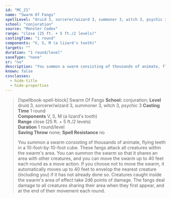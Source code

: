 ```yaml
---
id: "MC_21"
name: "Swarm Of Fangs"
spellLevel: "druid 3, sorcerer/wizard 3, summoner 3, witch 3, psychic 3"
school: "conjuration"
source: "Monster Codex"
range: "close (25 ft. + 5 ft./2 levels)"
castingTime: "1 round"
components: "V, S, M (a lizard's tooth)"
targets: ""
duration: "1 round/level"
saveType: "none"
sr: "no"
description: "You summon a swarm consisting of thousands of animate, flying teeth in a 10-foot-by-10-foot cube. These fangs attack all creatures within the swarm's area. You can summon the swarm so that it shares an area with other creatures, and you can move the swarm up to 40 feet each round as a move action. If you choose not to move the swarm, it automatically moves up to 40 feet to envelop the nearest creature (including you) if it has not already done so.  Creatures caught inside the swarm's area of effect take 2d6 points of damage. The fangs deal damage to all creatures sharing their area when they first appear, and at the end of their movement each round."
known: false
cssclasses:
  - hide-title
  - hide-properties
---
```


> [!spellbook-spell-block] Swarm Of Fangs
> **School:** conjuration; **Level** druid 3, sorcerer/wizard 3, summoner 3, witch 3, psychic 3
> **Casting Time** 1 round  
> **Components** V, S, M (a lizard's tooth)  
> **Range** close (25 ft. + 5 ft./2 levels)  
> **Duration** 1 round/level  
> **Saving Throw** none; **Spell Resistance** no
> 
> You summon a swarm consisting of thousands of animate, flying teeth in a 10-foot-by-10-foot cube. These fangs attack all creatures within the swarm's area. You can summon the swarm so that it shares an area with other creatures, and you can move the swarm up to 40 feet each round as a move action. If you choose not to move the swarm, it automatically moves up to 40 feet to envelop the nearest creature (including you) if it has not already done so.  Creatures caught inside the swarm's area of effect take 2d6 points of damage. The fangs deal damage to all creatures sharing their area when they first appear, and at the end of their movement each round.